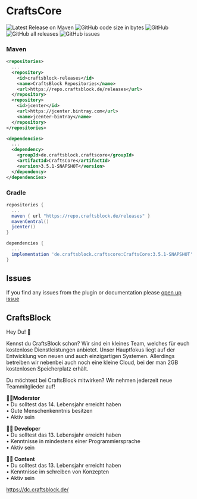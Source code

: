 # CraftsCore
![Latest Release on Maven](https://repo.craftsblock.de/api/badge/latest/releases/de/craftsblock/craftscore/CraftsCore?color=40c14a&name=CraftsCore&prefix=v)
![GitHub code size in bytes](https://img.shields.io/github/languages/code-size/CrAfTsArMy/CraftsCore)
![GitHub](https://img.shields.io/github/license/CrAfTsArMy/CraftsCore)
![GitHub all releases](https://img.shields.io/github/downloads/CrAfTsArMy/CraftsCore/total)
![GitHub issues](https://img.shields.io/github/issues-raw/CrAfTsArMy/CraftsCore)

### Maven
```xml
<repositories>
  ...
  <repository>
    <id>craftsblock-releases</id>
    <name>CraftsBlock Repositories</name>
    <url>https://repo.craftsblock.de/releases</url>
  </repository>
  <repository> 
    <id>jcenter</id>
    <url>https://jcenter.bintray.com</url>
    <name>jcenter-bintray</name>
  </repository>
</repositories>
```
```xml
<dependencies>
  ...
  <dependency>
    <groupId>de.craftsblock.craftscore</groupId>
    <artifactId>CraftsCore</artifactId>
    <version>3.5.1-SNAPSHOT</version>
  </dependency>
</dependencies>
```

### Gradle
```gradle
repositories {
  ...
  maven { url "https://repo.craftsblock.de/releases" }
  mavenCentral()
  jcenter()
}
```
```gradle
dependencies {
  ...
  implementation 'de.craftsblock.craftscore:CraftsCore:3.5.1-SNAPSHOT'
}
```

## Issues
If you find any issues from the plugin or documentation please [open up issue](https://github.com/CrAfTsArMy/CraftsCore/issues)

## CraftsBlock
Hey Du! 👋 

Kennst du CraftsBlock schon? Wir sind ein kleines Team, welches für euch kostenlose Dienstleistungen anbietet. Unser Hauptfokus liegt auf der Entwicklung von neuen und auch einzigartigen Systemen. Allerdings betreiben wir nebenbei auch noch eine kleine Cloud, bei der man 2GB kostenlosen Speicherplatz erhält.

Du möchtest bei CraftsBlock mitwirken? Wir nehmen jederzeit neue Teammitglieder auf!

**👮‍♂️Moderator**<br>
• Du solltest das 14. Lebensjahr erreicht haben<br>
• Gute Menschenkenntnis besitzen<br>
• Aktiv sein

**👨‍💻 Developer**<br>
• Du solltest das 13. Lebensjahr erreicht haben<br>
• Kenntnisse in mindestens einer Programmiersprache<br>
• Aktiv sein

**👷‍♂️ Content**<br>
• Du solltest das 13. Lebensjahr erreicht haben<br>
• Kenntnisse im schreiben von Konzepten<br>
• Aktiv sein

https://dc.craftsblock.de/

